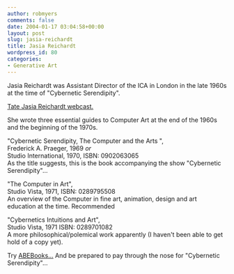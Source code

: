 ```yaml
---
author: robmyers
comments: false
date: 2004-01-17 03:04:58+00:00
layout: post
slug: jasia-reichardt
title: Jasia Reichardt
wordpress_id: 80
categories:
- Generative Art
---
```


Jasia Reichardt was Assistant Director of the ICA in London in the late 1960s at the time of "Cybernetic Serendipity".   
  
[Tate Jasia Reichardt webcast.](http://www.tate.org.uk/audiovideo/wnmwn/live_wnmwn.htm#reichardt)  
  
She wrote three essential guides to Computer Art at the end of the 1960s and the beginning of the 1970s.  
  
"Cybernetic Serendipity, The Computer and the Arts ",   
Frederick A. Praeger, 1969 _or_  
Studio International, 1970, ISBN: 0902063065  
As the title suggests, this is the book accompanying the show "Cybernetic Serendipity"...  
  
"The Computer in Art",   
Studio Vista, 1971, ISBN: 0289795508   
An overview of the Computer in fine art, animation, design and art education at the time. Recommended  
  
"Cybernetics Intuitions and Art",  
Studio Vista, 1971 ISBN: 0289701082   
A more philosophical/polemical work apparently (I haven't been able to get hold of a copy yet).  
  
Try [ABEBooks...](http://www.abebooks.co.uk/) And be prepared to pay through the nose for "Cybernetic Serendipity"...

  


